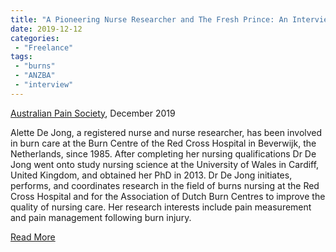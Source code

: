 ```yaml
---
title: "A Pioneering Nurse Researcher and The Fresh Prince: An Interview with Alette De Jong"
date: 2019-12-12
categories:
 - "Freelance"
tags:
 - "burns"
 - "ANZBA" 
 - "interview"
---
```


<!--more-->

[Australian Pain Society](https://www.apsoc.org.au/), December 2019

Alette De Jong, a registered nurse and nurse researcher, has been involved in burn care at the Burn Centre of the Red Cross Hospital in Beverwijk, the Netherlands, since 1985. After completing her nursing qualifications Dr De Jong went onto study nursing science at the University of Wales in Cardiff, United Kingdom, and obtained her PhD in 2013. Dr De Jong initiates, performs, and coordinates research in the field of burns nursing at the Red Cross Hospital and for the Association of Dutch Burn Centres to improve the quality of nursing care. Her research interests include pain measurement and pain management following burn injury.

[Read More](/files/content/posts/alette-dejong/dejong.pdf)